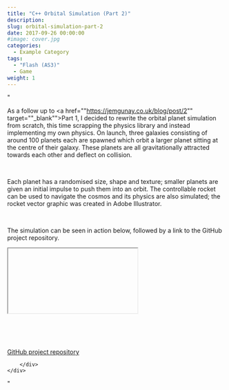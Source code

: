 ```yaml
---
title: "C++ Orbital Simulation (Part 2)"
description: 
slug: orbital-simulation-part-2
date: 2017-09-26 00:00:00
#image: cover.jpg
categories:
  - Example Category
tags:
  - "Flash (AS3)"
  - Game
weight: 1
---
```


"<p>As a follow up to <a href=""https://jemgunay.co.uk/blog/post/2"" target=""_blank"">Part 1</a>, I decided to rewrite the orbital planet simulation from scratch, this time scrapping the physics library and instead implementing my own physics. On launch, three galaxies consisting of around 100 planets each are spawned which orbit a larger planet sitting at the centre of their galaxy. These planets are all gravitationally attracted towards each other and deflect on collision.</p>
<br>
<p>Each planet has a randomised size, shape and texture; smaller planets are given an initial impulse to push them into an orbit. The controllable rocket can be used to navigate the cosmos and its physics are also simulated; the rocket vector graphic was created in Adobe Illustrator.</p>
<br>
<p>The simulation can be seen in action below, followed by a link to the GitHub project repository.</p>

<div class=""col-xs-12 centre-padding vertical-padding"">
    <div class=""video-container"">
        <iframe class=""img-shadow"" width=""640"" height=""360"" src=""https://www.youtube.com/embed/0GOfqRuKk8A"" preview_border=""0"" allowfullscreen></iframe>
    </div>
</div>

<br>

<div class=""row"">
    <div class=""col-xs-6 col-md-4"">
        <img class=""img-responsive img-shadow img-modal"" src=""content/orbital2/preview_1.jpg"" alt=""Example simulation"">
    </div>
    <div class=""col-xs-6 col-md-4"">
        <img class=""img-responsive img-shadow img-modal"" src=""content/orbital2/preview_2.jpg"" alt=""Example simulation"">
    </div>
    <div class=""col-xs-6 col-md-4"">
        <img class=""img-responsive img-shadow img-modal"" src=""content/orbital2/preview_3.jpg"" alt=""Example simulation"">
    </div>
    <div class=""col-xs-6 col-md-offset-2 col-md-4"">
        <img class=""img-responsive img-shadow img-modal"" src=""content/orbital2/preview_4.jpg"" alt=""Example simulation"">
    </div>
    <div class=""col-xs-offset-3 col-md-offset-0 col-xs-6 col-md-4"">
        <img class=""img-responsive img-shadow img-modal"" src=""content/orbital2/preview_5.jpg"" alt=""RVector rocket graphic creation in Illustrator"">
    </div>
</div>

<br><br>

<div class=""col-xs-12"">
	<div class=""panel panel-default"">
		<div class=""panel-body"">
			<div class=""text-center"">
				<span>
					<a href=""https://github.com/jemgunay/orbital-sim"" target=""_blank"" class=""contact-anchor"">
						<i class=""fa fa-github fa-3x"" aria-hidden=""true""></i>
					</a>
				</span>
				<span class=""content-download"">
					<a href=""https://github.com/jemgunay/orbital-sim"" target=""_blank"">GitHub project repository</a>
				</span>
			</div>

		</div>
	</div>
</div>
"